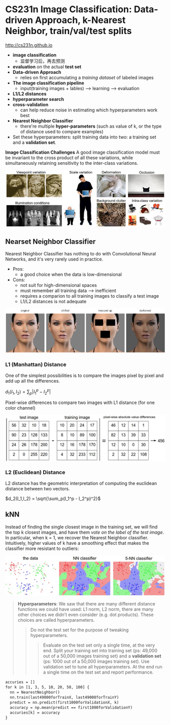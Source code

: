 # CS231n Image Classification: Data-driven Approach, k-Nearest Neighbor, train/val/test splits

http://cs231n.github.io

* **image classification**
  * 监督学习后，再去预测
* **evaluation** on the actual **test set**
* **Data-driven Approach**
  * relies on first accumulating a *training dataset* of labeled  images
* **The image classification pipeline**
  * input(training images + lables) --> learning --> evaluation
* **L1/L2 distances**
* **hyperparameter search**
* **cross-validation**
  * can help reduce noise in estimating which hyperparameters work best
* **Nearest Neighbor Classifier**
  * there're multiple **hyper-parameters** (such as value of k, or the type of distance used to compare examples)
* Set these hyperparameters: split training data into two: a training set and a **validation set**.

**Image Classification Challenges** A good image classification model must be invariant to the cross product of all these variations, while simultaneously retaining sensitivity to the inter-class variations.

![Image Classification Challenges](https://github.com/AarioAi/Note/blob/master/Image%20Recoginization%20%E5%9B%BE%E5%83%8F%E8%AF%86%E5%88%AB/_asset/CS231n-image-classification-challeges.jpg?raw=true)

## Nearset Neighbor Classifier

Nearest Neighbor Classifier has nothing to do with Convolutional Neural Networks, and it's very rarely used in practice.

* Pros:
  * a good choice when the data is low-dimensional
* Cons:
  * not suit for high-dimensional spaces
  * must remember all training data --> inefficient
  * requires a comparion to all training images to classify a test image
  * L1/L2 distances is not adequate

![L2 distance](https://github.com/AarioAi/Note/blob/master/Image%20Recoginization%20%E5%9B%BE%E5%83%8F%E8%AF%86%E5%88%AB/_asset/CS231n-L2-distance.png?raw=true)

### L1 (Manhattan) Distance

One of the simplest possibilities is to compare the images pixel by pixel and add up all the differences.

$d_1(I_1,I_2) = \sum_p{|I_1^p - I_2^p|}$

Pixel-wise differences to compare two images with L1 distance (for one color channel)

![L1 Distance](https://github.com/AarioAi/Note/blob/master/Image%20Recoginization%20%E5%9B%BE%E5%83%8F%E8%AF%86%E5%88%AB/_asset/CS231n-L1-Distance.jpg?raw=true)

### L2 (Euclidean) Distance

L2 distance has the geometric interpretation of computing the euclidean distance between two vectors.

$d_2(I_1,I_2) = \sqrt{\sum_p(I_1^p - I_2^p)^2}$

## kNN

 Instead of finding the single closest image in the training set, we will find the top k closest images, and have them *vote on the label of the test image*. In particular, when k = 1, we recover the Nearest Neighbor classifier. Intuitively, higher values of k have a smoothing effect that makes the classifier more resistant to outliers:

![kNN](https://github.com/AarioAi/Note/blob/master/Image%20Recoginization%20%E5%9B%BE%E5%83%8F%E8%AF%86%E5%88%AB/_asset/CS231n-kNN.jpg?raw=true)

> **Hyperparameters**: We saw that there are many different distance functions we could have used: L1 norm, L2 norm, there are many other choices we didn’t even consider (e.g. dot products). These choices are called hyperparameters.
>> Do not the test set for the purpose of tweaking hyperparameters.
>>> Evaluate on the test set only a single time, at the very end.
>> Split your training set into training set (ps: 49,000 out of a 50,000 images training set) and a **validation set** (ps: 1000 out of a 50,000 images training set). Use validation set to tune all hyperparameters. At the end run a single time on the test set and report performance.

```psucode
accuries = []
for k in [1, 3, 5, 10, 20, 50, 100] {
  nn = NearestNeighbor()
  nn.train(last49000forTrainX, last49000forTrainY)
  predict = nn.predict(first1000forValidationX, k)
  accuracy = np.mean(predict == first1000forValidationY)
  accuries[k] = accuracy
}
```